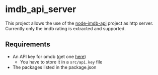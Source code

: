 # imdb_api_server

This project allows the use of the [node-imdb-api](https://github.com/worr/node-imdb-api) project as http server.
Currently only the imdb rating is extracted and supported.

## Requirements

- An API key for omdb (get one [here](http://www.omdbapi.com/apikey.aspx))
    - You have to store it in a ```src/api.key``` file
- The packages listed in the package.json